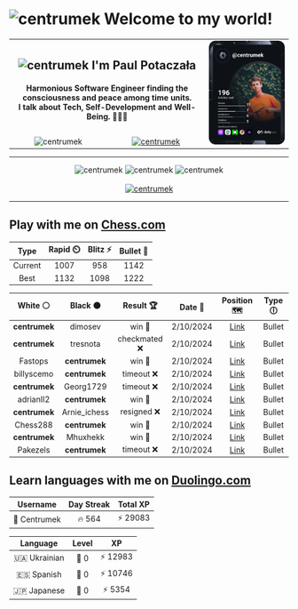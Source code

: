 <h1>
  <img
    src="https://emojis.slackmojis.com/emojis/images/1531849430/4246/blob-sunglasses.gif"
    width="30"
    alt="centrumek"
  />
  Welcome to my world!
</h1>

<table>
  <tbody>
    <tr>
      <td align="center" width="70%" colspan="2">
        <h2>
          <img
            src="https://raw.githubusercontent.com/MartinHeinz/MartinHeinz/master/wave.gif"
            width="30px"
            alt="centrumek"
          />
          I'm Paul Potaczała
        </h2>
        <h4>
          Harmonious Software Engineer finding the consciousness and peace among time units.
          <br/>
          I talk about Tech, Self-Development and Well-Being. 🌿🧘🚀
        </h4>
      </td>
      <td width="30%" rowspan="2">
        <a href="https://app.daily.dev/centrumek">
          <img
            src="./devcard.svg"
            alt="centrumek"
          />
        </a>
      </td>
    </tr>
    <tr align="center">
      <td>
        <img
          src="https://komarev.com/ghpvc/?username=centrumek&label=visitors&color=0e75b6&style=flat"
          alt="centrumek"
        >
      </td>
      <td>
        <a href="https://stackoverflow.com/users/14496012/centrumek">
          <img
            src="https://stackoverflow.com/users/flair/14496012.png?theme=dark"
            alt="centrumek"
          >
        </a>
      </td>
    </tr>
  </tbody>
</table>

---
<div align="center">
  <img 
    src="https://github-readme-stats.vercel.app/api?username=centrumek&show_icons=true&count_private=true&theme=dark&hide_border=true&hide=issues,contribs&bg_color=00000000"
    alt="centrumek"
  />
  <img
    src="https://github-readme-stats.vercel.app/api/top-langs/?username=centrumek&layout=compact&hide_border=true&theme=dark&bg_color=00000000&langs_count=6&exclude_repo=air-statistic-app"
    alt="centrumek"
  />
  <img 
    src="https://github-readme-streak-stats.herokuapp.com?user=centrumek&theme=dark&hide_border=true&background=FFFFFF00"
    alt="centrumek"
  />
  <br/>
  <br/>
  <a href="https://www.buymeacoffee.com/centrumek">
    <img
      src="https://cdn.buymeacoffee.com/buttons/v2/default-orange.png"
      height="50"
      width="210"
      alt="centrumek"
    />
  </a>
</div>

---

## Play with me on [Chess.com](https://www.chess.com/member/centrumek)

<div align="center">
<!--START_SECTION:chessStats-->
<!-- Automatically generated with https://github.com/Balastrong/chess-stats-action -->

| Type | Rapid ⏲️ | Blitz ⚡ | Bullet 🔫 |
|:---:|:---:|:---:|:---:|
| Current | 1007 | 958 | 1142 |
| Best | 1132 | 1098 | 1222 |

| White ⚪ | Black ⚫ | Result 🏆 | Date 📅 | Position 🗺️ | Type 🕕 |
|:---:|:---:|:---:|:---:|:---:|:---:|
| **centrumek** | dimosev | win 🥇 | 2/10/2024 | <a href="http://www.ee.unb.ca/cgi-bin/tervo/fen.pl?select=8/R7/1p1k1ppp/b7/P2p2P1/5P2/7P/1K6 b - -">Link</a> | Bullet |
| **centrumek** | tresnota | checkmated ❌ | 2/10/2024 | <a href="http://www.ee.unb.ca/cgi-bin/tervo/fen.pl?select=8/pppk4/3q4/1PK5/2Q5/2P5/P7/8 w - -">Link</a> | Bullet |
| Fastops | **centrumek** | win 🥇 | 2/10/2024 | <a href="http://www.ee.unb.ca/cgi-bin/tervo/fen.pl?select=6rr/ppkn4/2p5/3N4/8/6P1/PP3PKP/8 b - -">Link</a> | Bullet |
| billyscemo | **centrumek** | timeout ❌ | 2/10/2024 | <a href="http://www.ee.unb.ca/cgi-bin/tervo/fen.pl?select=8/p7/8/2P4p/1PB5/6PP/P2rk3/5RK1 b - -">Link</a> | Bullet |
| **centrumek** | Georg1729 | timeout ❌ | 2/10/2024 | <a href="http://www.ee.unb.ca/cgi-bin/tervo/fen.pl?select=6k1/p6p/1p1p4/2p2r2/P1Pp2P1/1P6/R5K1/4N3 w - -">Link</a> | Bullet |
| adrianII2 | **centrumek** | win 🥇 | 2/10/2024 | <a href="http://www.ee.unb.ca/cgi-bin/tervo/fen.pl?select=2r1r3/pp1bP2k/2p4p/3pRpq1/2P5/1Q1n4/PP3PPP/4R1K1 w - -">Link</a> | Bullet |
| **centrumek** | Arnie_ichess | resigned ❌ | 2/10/2024 | <a href="http://www.ee.unb.ca/cgi-bin/tervo/fen.pl?select=8/2p4p/2kr2n1/p7/P1K5/8/8/8 w - -">Link</a> | Bullet |
| Chess288 | **centrumek** | win 🥇 | 2/10/2024 | <a href="http://www.ee.unb.ca/cgi-bin/tervo/fen.pl?select=8/pp3p1k/2p4r/5q2/3P3p/1P6/P3PQ2/2K3R1 w - -">Link</a> | Bullet |
| **centrumek** | Mhuxhekk | win 🥇 | 2/10/2024 | <a href="http://www.ee.unb.ca/cgi-bin/tervo/fen.pl?select=5k2/1bp4p/1p2p2p/3N4/1P1r4/r2n2P1/4B2P/6K1 b - -">Link</a> | Bullet |
| Pakezels | **centrumek** | timeout ❌ | 2/10/2024 | <a href="http://www.ee.unb.ca/cgi-bin/tervo/fen.pl?select=6k1/5ppp/2p5/1n6/1R5P/7K/1P2nPP1/r7 b - -">Link</a> | Bullet |

<!--END_SECTION:chessStats-->
</div>

## Learn languages with me on [Duolingo.com](https://www.duolingo.com/profile/Centrumek)

<div align="center">
<!--START_SECTION:duolingoStats-->
<!-- Automatically generated with https://github.com/centrumek/duolingo-readme-stats-->

| Username | Day Streak | Total XP |
|:---:|:---:|:---:|
| 👤 Centrumek | 🔥 564 | ⚡ 29083 |

| Language | Level | XP |
|:---:|:---:|:---:|
| 🇺🇦 Ukrainian | 👑 0 | ⚡ 12983 |
| 🇪🇸 Spanish | 👑 0 | ⚡ 10746 |
| 🇯🇵 Japanese | 👑 0 | ⚡ 5354 |

<!--END_SECTION:duolingoStats-->
</div>
<!--
**centrumek/centrumek** is a ✨ _special_ ✨ repository because its `README.md` (this file) appears on your GitHub profile.

Here are some ideas to get you started:

- 🔭 I’m currently working on ...
- 🌱 I’m currently learning ...
- 👯 I’m looking to collaborate on ...
- 🤔 I’m looking for help with ...
- 💬 Ask me about ...
- 📫 How to reach me: ...
- 😄 Pronouns: ...
- ⚡ Fun fact: ...
-->
